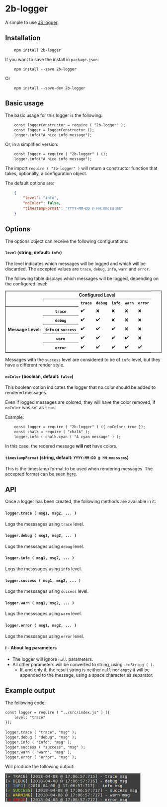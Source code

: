 # 2b-logger
A simple to use [JS logger](https://github.com/2bernes/js-logger).

## Installation
```
	npm install 2b-logger
```

If you want to save the install in `package.json`:
```
	npm install --save 2b-logger
```
Or
```
	npm install --save-dev 2b-logger
```

## Basic usage
The basic usage for this logger is the following:

``` JS
	const loggerConstructor = require ( "2b-logger" );
	const logger = loggerConstructor ();
	logger.info("A nice info message");
```

Or, in a simplified version:

``` JS
	const logger = require ( "2b-logger" ) ();
	logger.info("A nice info message");
```

The import `require ( "2b-logger" )` will return a constructor function that takes, optionally, a configuration object.

The default options are:

``` JSON
	{
		"level": "info",
		"noColor": false,
		"timestampFormat": "YYYY-MM-DD @ HH:mm:ss:ms"
	}
```

## Options
The options object can receive the following configurations:

#### `level` (string, default: `info`)
The level indicates which messages will be logged and which will be discarded.
The accepted values are `trace`, `debug`, `info`, `warn` and `error`.

The following table displays which messages will be logged, depending on the configured level:

<table style="border: 1px #000 solid">
	<tr>
		<td rowspan="2"></td>
		<th colspan="6" style="text-align: center">Configured Level</th>
	</tr>
	<tr>
		<th></th>
		<th><code>trace</code></th>
		<th><code>debug</code></th>
		<th><code>info</code></th>
		<th><code>warn</code></th>
		<th><code>error</code></th>
	</tr>
	<tr>
		<th rowspan="5" style="vertical-align: middle">Message Level:</th>
		<th><code>trace</code></th>
		<td>✔️</td>
		<td>❌</td>
		<td>❌</td>
		<td>❌</td>
		<td>❌</td>
	</tr>
	<tr>
		<th><code>debug</code></th>
		<td>✔️</td>
		<td>️️️️️✔️️️️️</td>
		<td>❌</td>
		<td>❌</td>
		<td>❌</td>
	</tr>
	<tr>
		<th><code>info</code> or <code>success</code></th>
		<td>✔️</td>
		<td>✔️</td>
		<td>✔️</td>
		<td>❌</td>
		<td>❌</td>
	</tr>
	<tr>
		<th><code>warn</code></th>
		<td>✔️</td>
		<td>✔️</td>
		<td>✔️</td>
		<td>✔️</td>
		<td>❌</td>
	</tr>
	<tr>
		<th><code>error</code></th>
		<td>✔️</td>
		<td>✔️</td>
		<td>✔️</td>
		<td>✔️</td>
		<td>✔️️</td>
	</tr>
</table>

Messages with the `success` level are considered to be of `info` level, but they have a different render style.

#### `noColor` (boolean, default: `false`)
This boolean option indicates the logger that no color should be added to rendered messages.

Even if logged messages are colored, they will have the color removed, if `noColor` was set as `true`.

Example:
``` JS
	const logger = require ( "2b-logger" ) ({ noColor: true });
	const chalk = require ( "chalk" );
	logger.info ( chalk.cyan ( "A cyan message" ) );
```

In this case, the redered message **will not** have colors.

#### `timestampFormat` (string, default: `YYYY-MM-DD @ HH:mm:ss:ms`)
This is the timestamp format to be used when rendering messages.
The accepted format can be seen [here](https://github.com/jonschlinkert/time-stamp).


## API
Once a logger has been created, the following methods are available in it:

#### `logger.trace ( msg1, msg2, ... )`
Logs the messsages using `trace` level.

#### `logger.debug ( msg1, msg2, ... )`
Logs the messsages using `debug` level.

#### `logger.info ( msg1, msg2, ... )`
Logs the messsages using `info` level.

#### `logger.success ( msg1, msg2, ... )`
Logs the messsages using `success` level.

#### `logger.warn ( msg1, msg2, ... )`
Logs the messsages using `warn` level.

#### `logger.error ( msg1, msg2, ... )`
Logs the messsages using `error` level.

#### ℹ️ - About log parameters
* The logger will ignore `null` parameters.
* All other parameters will be converted to string, using `.toString ( )`.
  * If, and only if, the result string is neither `null` nor `empty` it will be appended to the message, using a space character as separator.

## Example output
The following code:
``` JS
const logger = require ( "../src/index.js" ) ({
	level: "trace"
});

logger.trace ( "trace", "msg" );
logger.debug ( "debug", "msg" );
logger.info ( "info", "msg" );
logger.success ( "success", "msg" );
logger.warn ( "warn", "msg" );
logger.error ( "error", "msg" );
```

Will produce the following output:

![sample output](https://raw.githubusercontent.com/2bernes/js-logger/master/readme/images/output.png)
